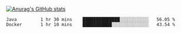 [![Anurag's GitHub stats](https://github-readme-stats.vercel.app/api?username=sebasphere&count_private=true&theme=tokyonight)](https://github.com/anuraghazra/github-readme-stats)

<!--START_SECTION:waka-->
```text
Java         1 hr 30 mins    ██████████████░░░░░░░░░░░   56.05 % 
Docker       1 hr 10 mins    ███████████░░░░░░░░░░░░░░   43.54 % 
```
<!--END_SECTION:waka-->
